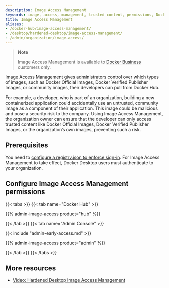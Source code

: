 ```yaml
---
description: Image Access Management
keywords: image, access, management, trusted content, permissions, Docker Business feature
title: Image Access Management
aliases:
- /docker-hub/image-access-management/
- /desktop/hardened-desktop/image-access-management/
- /admin/organization/image-access/
---
```


> **Note**
>
> Image Access Management is available to [Docker Business](../../subscription/core-subscription/details.md#docker-business) customers only.

Image Access Management gives administrators control over which types of images, such as Docker Official Images, Docker Verified Publisher Images, or community images, their developers can pull from Docker Hub.

For example, a developer, who is part of an organization, building a new containerized application could accidentally use an untrusted, community image as a component of their application. This image could be malicious and pose a security risk to the company. Using Image Access Management, the organization owner can ensure that the developer can only access trusted content like Docker Official Images, Docker Verified Publisher Images, or the organization’s own images, preventing such a risk.

## Prerequisites

You need to [configure a registry.json to enforce sign-in](enforce-sign-in/_index.md). For Image Access Management to take effect, Docker Desktop users must authenticate to your organization.

## Configure Image Access Management permissions

{{< tabs >}}
{{< tab name="Docker Hub" >}}

{{% admin-image-access product="hub" %}}

{{< /tab >}}
{{< tab name="Admin Console" >}}

{{< include "admin-early-access.md" >}}

{{% admin-image-access product="admin" %}}

{{< /tab >}}
{{< /tabs >}}

## More resources

- [Video: Hardened Desktop Image Access Management](https://www.youtube.com/watch?v=r3QRKHA1A5U)
